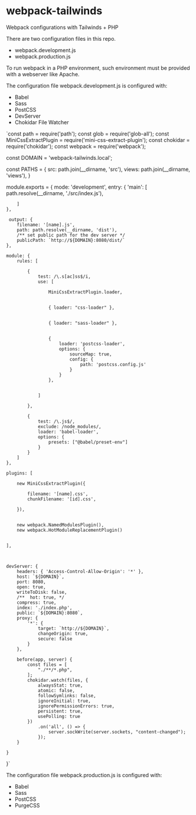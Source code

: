 # webpack-tailwinds


Webpack configurations with Tailwinds + PHP

There are two configuration files in this repo. 

- webpack.development.js
- webpack.production.js


To run webpack in a PHP environment, such environment must be provided with a webserver like Apache.

The  configuration file webpack.development.js is configured with:

- Babel
- Sass
- PostCSS
- DevServer
- Chokidar File Watcher



`const path = require('path');
const glob = require('glob-all');
const MiniCssExtractPlugin = require('mini-css-extract-plugin');
const chokidar = require('chokidar');
const webpack = require('webpack');


const DOMAIN = 'webpack-tailwinds.local';

const PATHS = {
    src: path.join(__dirname, 'src'),
    views: path.join(__dirname, 'views'),
}

module.exports = {
    mode: 'development',
    entry: {
        'main': [
            path.resolve(__dirname, './src/index.js'),

        ]
    },

     output: {
        filename: '[name].js',
        path: path.resolve(__dirname, 'dist'),
        /** set public path for the dev server */
        publicPath: `http://${DOMAIN}:8080/dist/`
    },

    module: {
        rules: [

            {
                test: /\.s[ac]ss$/i,
                use: [

                    MiniCssExtractPlugin.loader,


                    { loader: "css-loader" },


                    { loader: "sass-loader" },


                    {
                        loader: 'postcss-loader',
                        options: {
                            sourceMap: true,
                            config: {
                                path: 'postcss.config.js'
                            }
                        }
                    },


                ]

            },

            {
                test: /\.js$/,
                exclude: /node_modules/,
                loader: 'babel-loader',
                options: {
                    presets: ["@babel/preset-env"]
                }
            }
        ]
    },

    plugins: [

        new MiniCssExtractPlugin({

            filename: '[name].css',
            chunkFilename: '[id].css',

        }),


        new webpack.NamedModulesPlugin(),
        new webpack.HotModuleReplacementPlugin()


    ],



    devServer: {
        headers: { 'Access-Control-Allow-Origin': '*' },
        host: `${DOMAIN}`,
        port: 8080,
        open: true,
        writeToDisk: false,
        /**  hot: true, */
        compress: true,
        index: './index.php',
        public: `${DOMAIN}:8080`,
        proxy: {
            '*': {
                target: `http://${DOMAIN}`,
                changeOrigin: true,
                secure: false
            }
        },

        before(app, server) {
            const files = [
                "./**/*.php",
            ];
            chokidar.watch(files, {
                alwaysStat: true,
                atomic: false,
                followSymlinks: false,
                ignoreInitial: true,
                ignorePermissionErrors: true,
                persistent: true,
                usePolling: true
            })
                .on('all', () => {
                    server.sockWrite(server.sockets, "content-changed");
                });
        }

    }
}`

The  configuration file webpack.production.js is configured with:

- Babel
- Sass
- PostCSS
- PurgeCSS

